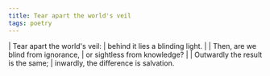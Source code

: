 ```yaml
---
title: Tear apart the world's veil
tags: poetry
---
```


| Tear apart the world's veil:
| behind it lies a blinding light.
|
| Then, are we blind from ignorance,
| or sightless from knowledge?
|
| Outwardly the result is the same;
| inwardly, the difference is salvation.
